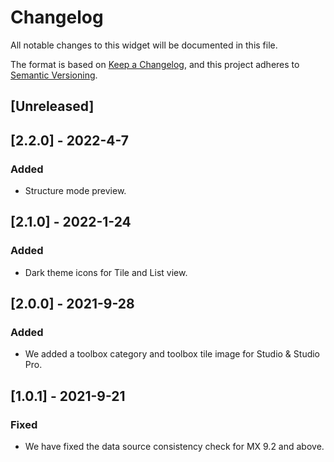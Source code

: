 # Changelog

All notable changes to this widget will be documented in this file.

The format is based on [Keep a Changelog](https://keepachangelog.com/en/1.0.0/), and this project adheres to [Semantic Versioning](https://semver.org/spec/v2.0.0.html).

## [Unreleased]

## [2.2.0] - 2022-4-7

### Added

-   Structure mode preview.

## [2.1.0] - 2022-1-24

### Added

-   Dark theme icons for Tile and List view.

## [2.0.0] - 2021-9-28

### Added

-   We added a toolbox category and toolbox tile image for Studio & Studio Pro.

## [1.0.1] - 2021-9-21

### Fixed

-   We have fixed the data source consistency check for MX 9.2 and above.
